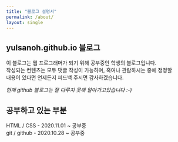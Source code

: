 ```yaml
---
title: "블로그 설명서"
permalink: /about/
layout: single
---
```


## yulsanoh.github.io 블로그  

이 블로그는 웹 프로그래머가 되기 위해 공부중인 학생의 블로그입니다.  
작성되는 컨텐츠는 모두 댓글 작성이 가능하며, 혹여나 관람하시는 중에 정정할  
내용이 있다면 언제든지 피드백 주시면 감사하겠습니다.  

_현재 github 블로그는 잘 다루지 못해 알아가고있습니다 :-)_

## 공부하고 있는 부분

HTML / CSS - 2020.11.01 ~ 공부중  
git / github - 2020.10.28 ~ 공부중